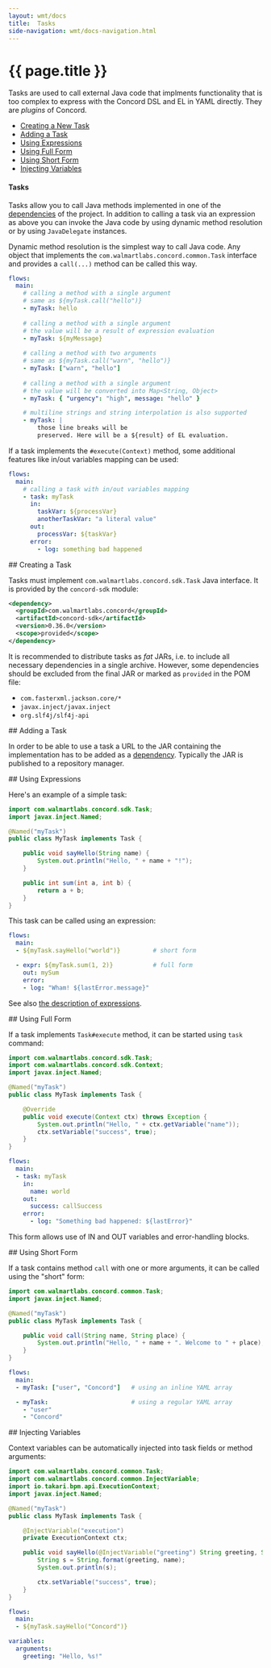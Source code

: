 ```yaml
---
layout: wmt/docs
title:  Tasks
side-navigation: wmt/docs-navigation.html
---
```


# {{ page.title }}

Tasks are used to call external Java code that implments functionality that is
too complex to express with the Concord DSL and EL in YAML directly. They are
_plugins_ of Concord.

- [Creating a New Task](#create-task)
- [Adding a Task](#add-task)
- [Using Expressions](#expressions)
- [Using Full Form](#full-form)
- [Using Short Form](#short-form)
- [Injecting Variables](#injecting-variables)




#### Tasks

Tasks allow you to call Java methods implemented in one of the
[dependencies](#dependencies) of
the project. In addition to calling a task via an expression as above you can
invoke the Java code by using dynamic method resolution or by using
`JavaDelegate` instances.

Dynamic method resolution is the simplest way to call Java code.
Any object that implements the `com.walmartlabs.concord.common.Task`
interface and provides a `call(...)` method сan be called this way.

```yaml
flows:
  main:
    # calling a method with a single argument
    # same as ${myTask.call("hello")}
    - myTask: hello
    
    # calling a method with a single argument
    # the value will be a result of expression evaluation
    - myTask: ${myMessage}
    
    # calling a method with two arguments
    # same as ${myTask.call("warn", "hello")}
    - myTask: ["warn", "hello"]
    
    # calling a method with a single argument
    # the value will be converted into Map<String, Object>
    - myTask: { "urgency": "high", message: "hello" }

    # multiline strings and string interpolation is also supported
    - myTask: |
        those line breaks will be
        preserved. Here will be a ${result} of EL evaluation.
```

If a task implements the `#execute(Context)` method, some additional
features like in/out variables mapping can be used:

```yaml
flows:
  main:
    # calling a task with in/out variables mapping
    - task: myTask
      in:
        taskVar: ${processVar}
        anotherTaskVar: "a literal value"
      out:
        processVar: ${taskVar}
      error:
        - log: something bad happened
```









<a name="create-task"/>
## Creating a Task

Tasks must implement `com.walmartlabs.concord.sdk.Task` Java
interface. It is provided by the `concord-sdk` module:

```xml
<dependency>
  <groupId>com.walmartlabs.concord</groupId>
  <artifactId>concord-sdk</artifactId>
  <version>0.36.0</version>
  <scope>provided</scope>
</dependency>
```

It is recommended to distribute tasks as _fat_ JARs, i.e. to include
all necessary dependencies in a single archive. However, some
dependencies should be excluded from the final JAR or marked as
`provided` in the POM file:
- `com.fasterxml.jackson.core/*`
- `javax.inject/javax.inject`
- `org.slf4j/slf4j-api`

<a name="add-task"/>
## Adding a Task

In order to be able to use a task a URL to the JAR containing the implementation
has to be added as a [dependency](./processes.html#dependencies). Typically the
JAR is published to a repository manager.

<a name="expressions"/>
## Using Expressions

Here's an example of a simple task:
```java
import com.walmartlabs.concord.sdk.Task;
import javax.inject.Named;

@Named("myTask")
public class MyTask implements Task {

    public void sayHello(String name) {
        System.out.println("Hello, " + name + "!");
    }

    public int sum(int a, int b) {
        return a + b;
    }
}
```

This task can be called using an expression:

```yaml
flows:
  main:
  - ${myTask.sayHello("world")}         # short form

  - expr: ${myTask.sum(1, 2)}           # full form
    out: mySum
    error:
    - log: "Wham! ${lastError.message}"
```

See also [the description of expressions](./concord-dsl.html#expressions).

<a name="full-form"/>
## Using Full Form

If a task implements `Task#execute` method, it can be started using
`task` command:
```java
import com.walmartlabs.concord.sdk.Task;
import com.walmartlabs.concord.sdk.Context;
import javax.inject.Named;

@Named("myTask")
public class MyTask implements Task {

    @Override
    public void execute(Context ctx) throws Exception {
        System.out.println("Hello, " + ctx.getVariable("name"));
        ctx.setVariable("success", true);
    }
}
```

```yaml
flows:
  main:
  - task: myTask
    in:
      name: world
    out:
      success: callSuccess
    error:
      - log: "Something bad happened: ${lastError}"
```

This form allows use of IN and OUT variables and error-handling
blocks.

<a name="short-form"/>
## Using Short Form

If a task contains method `call` with one or more arguments, it can
be called using the "short" form:
```java
import com.walmartlabs.concord.common.Task;
import javax.inject.Named;

@Named("myTask")
public class MyTask implements Task {

    public void call(String name, String place) {
        System.out.println("Hello, " + name + ". Welcome to " + place);
    }
}
```

```yaml
flows:
  main:
  - myTask: ["user", "Concord"]   # using an inline YAML array

  - myTask:                       # using a regular YAML array
    - "user"
    - "Concord"
```

<a name="injecting-variables"/>
## Injecting Variables

Context variables can be automatically injected into task fields or
method arguments:

```java
import com.walmartlabs.concord.common.Task;
import com.walmartlabs.concord.common.InjectVariable;
import io.takari.bpm.api.ExecutionContext;
import javax.inject.Named;

@Named("myTask")
public class MyTask implements Task {

    @InjectVariable("execution")
    private ExecutionContext ctx;

    public void sayHello(@InjectVariable("greeting") String greeting, String name) {
        String s = String.format(greeting, name);
        System.out.println(s);

        ctx.setVariable("success", true);
    }
}
```

```yaml
flows:
  main:
  - ${myTask.sayHello("Concord")}

variables:
  arguments:
    greeting: "Hello, %s!"
```
